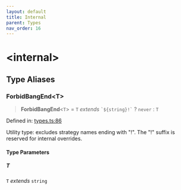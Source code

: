 ```yaml
---
layout: default
title: Internal
parent: Types
nav_order: 16
---
```


# \<internal\>

## Type Aliases

### ForbidBangEnd\<T\>

> **ForbidBangEnd**\<`T`\> = `T` _extends_ `` `${string}!` `` ? `never` : `T`

Defined in: [types.ts:86](https://github.com/react18-tools/git-json-resolver/blob/d61d9369fb47648a20fc0be0040b2aaa41b03a8c/lib/src/types.ts#L86)

Utility type: excludes strategy names ending with "!".
The "!" suffix is reserved for internal overrides.

#### Type Parameters

##### T

`T` _extends_ `string`
